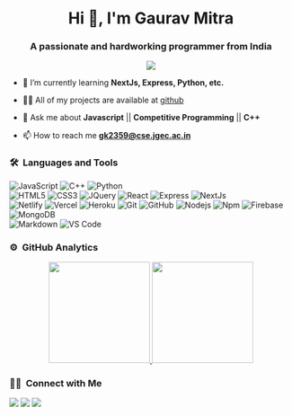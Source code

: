 <h1 align="center">Hi 👋, I'm Gaurav Mitra</h1>
<h3 align="center">A passionate and hardworking programmer from India</h3>
	
<p align="center">
  <img src="https://komarev.com/ghpvc/?username=S-Swaroop&color=blueviolet&style=flat">
</p>

- 🌱 I’m currently learning **NextJs, Express, Python, etc.**

- 👨‍💻 All of my projects are available at [github](https://github.com/Gauravmitra-hash?tab=repositories)

- 💬 Ask me about **Javascript** || **Competitive Programming** || **C++**

- 📫 How to reach me **gk2359@cse.jgec.ac.in**


	
### 🛠 &nbsp;Languages and Tools

![JavaScript](https://img.shields.io/badge/-JavaScript-%23F7DF1C?style=for-the-badge&logo=javascript&logoColor=000000&labelColor=%23F7DF1C&color=%23FFCE5A)
![C++](https://img.shields.io/badge/C%2B%2B-00599C?style=for-the-badge&logo=c%2B%2B&logoColor=white)
![Python](http://img.shields.io/badge/-Python-3776AB?style=for-the-badge&logo=python&logoColor=ffffff)
<br>
![HTML5](https://img.shields.io/badge/-HTML5-%23E44D27?style=for-the-badge&logo=html5&logoColor=ffffff)
![CSS3](https://img.shields.io/badge/-CSS3-%231572B6?style=for-the-badge&logo=css3)
![JQuery](https://img.shields.io/badge/jQuery-0769AD?style=for-the-badge&logo=jquery&logoColor=white)
![React](https://img.shields.io/badge/-React-61DAFB?style=for-the-badge&logo=react&logoColor=ffffff)
![Express](https://img.shields.io/badge/-Express-61DAFB?style=for-the-badge&logo=express)
![NextJs](https://img.shields.io/badge/-NextJs-%23F05032?style=for-the-badge&logo=NextJs)
<br>
![Netlify](https://img.shields.io/badge/-Netlify-%23F05032?style=for-the-badge&logo=Netlify&logoColor=%23ffffff)
![Vercel](https://img.shields.io/badge/-Vercel-%23F05032?style=for-the-badge&logo=Vercel&logoColor=%23ffffff)
![Heroku](https://img.shields.io/badge/-Heroku-%23F05032?style=for-the-badge&logo=Heroku&logoColor=%23ffffff)
![Git](https://img.shields.io/badge/-Git-%23F05032?style=for-the-badge&logo=git&logoColor=%23ffffff)
![GitHub](https://img.shields.io/badge/-GitHub-181717?style=for-the-badge&logo=github)
![Nodejs](https://img.shields.io/badge/-Nodejs-339933?style=for-the-badge&logo=Node.js&logoColor=ffffff)
![Npm](https://img.shields.io/badge/-npm-CB3837?style=for-the-badge&logo=npm)
![Firebase](https://img.shields.io/badge/-Firebase-FFCA28?style=for-the-badge&logo=firebase&logoColor=ffffff)
![MongoDB](https://img.shields.io/badge/MongoDB-4EA94B?style=for-the-badge&logo=mongodb&logoColor=white)
<br>
![Markdown](https://img.shields.io/badge/Markdown-000000?style=for-the-badge&logo=markdown&logoColor=white)
![VS Code](http://img.shields.io/badge/-VS%20Code-007ACC?style=for-the-badge&logo=visual-studio-code&logoColor=ffffff)
<br/>

### ⚙️ &nbsp;GitHub Analytics

<p align="center">
<a href="https://github.com/Gauravmitra-hash">
  <img height="180em" src="https://github-readme-stats-eight-theta.vercel.app/api?username=S-Swaroop&show_icons=true&theme=algolia&include_all_commits=true&count_private=true"/>
  <img height="180em" src="https://github-readme-stats-eight-theta.vercel.app/api/top-langs/?username=S-Swaroop&layout=compact&langs_count=8&theme=algolia"/>
</a>
</p>

### 🤝🏻 &nbsp;Connect with Me

<p>
<a href="https://www.linkedin.com/in/gaurav-mitra/"><img src="https://img.shields.io/badge/Gaurav-Mitra-0077B5?style=flat&logo=Linkedin&logoColor=white"/></a>
<a href="mailto:gk2359@cse.jgec.ac.in"><img src="https://img.shields.io/badge/-Gauravmitra6@gmail.com-D14836?style=flat&logo=Gmail&logoColor=white"/></a>
<a href="https://www.codechef.com/users/gmitra_123"><img src="https://img.shields.io/badge/-Gaurav-Mitra-1877F2?style=flat&logo=CodeChef&logoColor=white"/></a>
</p>

